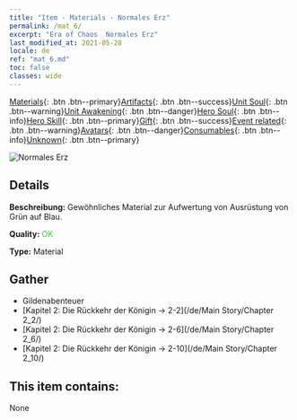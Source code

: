 ```yaml
---
title: "Item - Materials - Normales Erz"
permalink: /mat_6/
excerpt: "Era of Chaos  Normales Erz"
last_modified_at: 2021-05-28
locale: de
ref: "mat_6.md"
toc: false
classes: wide
---
```

 [Materials](/ItemsDE/){: .btn .btn--primary}[Artifacts](/ItemsDE/Artifacts/){: .btn .btn--success}[Unit Soul](/ItemsDE/UnitSoul/){: .btn .btn--warning}[Unit Awakening](/ItemsDE/UnitAwakening/){: .btn .btn--danger}[Hero Soul](/ItemsDE/HeroSoul/){: .btn .btn--info}[Hero Skill](/ItemsDE/HeroSkill/){: .btn .btn--primary}[Gift](/ItemsDE/Gift/){: .btn .btn--success}[Event related](/ItemsDE/Events/){: .btn .btn--warning}[Avatars](/ItemsDE/Avatars/){: .btn .btn--danger}[Consumables](/ItemsDE/Consumables/){: .btn .btn--info}[Unknown](/ItemsDE/Unknown/){: .btn .btn--primary}

 ![Normales Erz](/images/t/i_cailiao_kuangshi1.png)

## Details
 **Beschreibung:** Gewöhnliches Material zur Aufwertung von Ausrüstung von Grün auf Blau.

 **Quality:** <span style="color: #32CD32">OK</span>

 **Type:** Material

## Gather

*    Gildenabenteuer 
*    [Kapitel 2: Die Rückkehr der Königin -> 2-2](/de/Main Story/Chapter 2_2/) 
*    [Kapitel 2: Die Rückkehr der Königin -> 2-6](/de/Main Story/Chapter 2_6/) 
*    [Kapitel 2: Die Rückkehr der Königin -> 2-10](/de/Main Story/Chapter 2_10/) 

## This item contains:

  None

